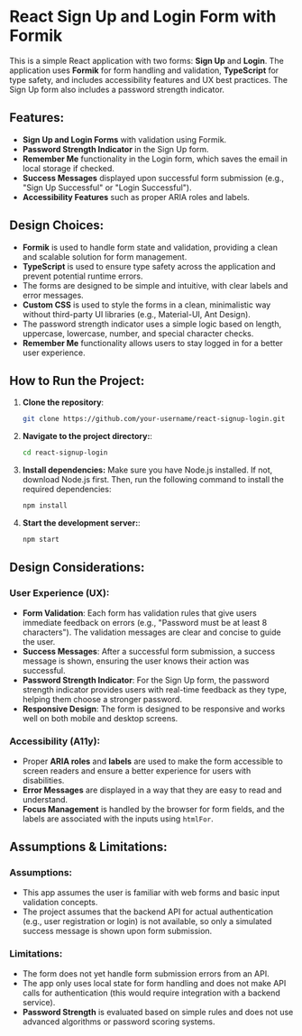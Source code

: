 # React Sign Up and Login Form with Formik

This is a simple React application with two forms: **Sign Up** and **Login**. The application uses **Formik** for form handling and validation, **TypeScript** for type safety, and includes accessibility features and UX best practices. The Sign Up form also includes a password strength indicator.

## Features:
- **Sign Up and Login Forms** with validation using Formik.
- **Password Strength Indicator** in the Sign Up form.
- **Remember Me** functionality in the Login form, which saves the email in local storage if checked.
- **Success Messages** displayed upon successful form submission (e.g., "Sign Up Successful" or "Login Successful").
- **Accessibility Features** such as proper ARIA roles and labels.

## Design Choices:
- **Formik** is used to handle form state and validation, providing a clean and scalable solution for form management.
- **TypeScript** is used to ensure type safety across the application and prevent potential runtime errors.
- The forms are designed to be simple and intuitive, with clear labels and error messages.
- **Custom CSS** is used to style the forms in a clean, minimalistic way without third-party UI libraries (e.g., Material-UI, Ant Design).
- The password strength indicator uses a simple logic based on length, uppercase, lowercase, number, and special character checks.
- **Remember Me** functionality allows users to stay logged in for a better user experience.

## How to Run the Project:

1. **Clone the repository**:
   ```bash
   git clone https://github.com/your-username/react-signup-login.git
   ```
2. **Navigate to the project directory:**:
   ```bash
   cd react-signup-login
   ```
3. **Install dependencies:** Make sure you have Node.js installed. If not, download Node.js first. Then, run the following command to install the required dependencies:
   ```bash
   npm install
   ```
4. **Start the development server:**:
   ```bash
   npm start
   ```

## Design Considerations:

### User Experience (UX):

- **Form Validation**: Each form has validation rules that give users immediate feedback on errors (e.g., "Password must be at least 8 characters"). The validation messages are clear and concise to guide the user.
- **Success Messages**: After a successful form submission, a success message is shown, ensuring the user knows their action was successful.
- **Password Strength Indicator**: For the Sign Up form, the password strength indicator provides users with real-time feedback as they type, helping them choose a stronger password.
- **Responsive Design**: The form is designed to be responsive and works well on both mobile and desktop screens.

### Accessibility (A11y):

- Proper **ARIA roles** and **labels** are used to make the form accessible to screen readers and ensure a better experience for users with disabilities.
- **Error Messages** are displayed in a way that they are easy to read and understand.
- **Focus Management** is handled by the browser for form fields, and the labels are associated with the inputs using `htmlFor`.

## Assumptions & Limitations:

### Assumptions:
- This app assumes the user is familiar with web forms and basic input validation concepts.
- The project assumes that the backend API for actual authentication (e.g., user registration or login) is not available, so only a simulated success message is shown upon form submission.

### Limitations:
- The form does not yet handle form submission errors from an API.
- The app only uses local state for form handling and does not make API calls for authentication (this would require integration with a backend service).
- **Password Strength** is evaluated based on simple rules and does not use advanced algorithms or password scoring systems.

